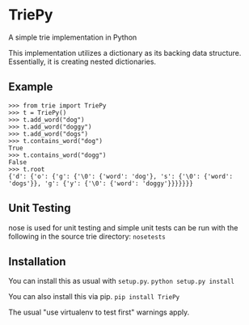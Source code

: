 TriePy
===========

A simple trie implementation in Python

This implementation utilizes a dictionary as its backing
data structure. Essentially, it is creating nested dictionaries.


Example
----------
    >>> from trie import TriePy
    >>> t = TriePy()
    >>> t.add_word("dog")
    >>> t.add_word("doggy")
    >>> t.add_word("dogs")
    >>> t.contains_word("dog")
    True
    >>> t.contains_word("dogg")
    False
    >>> t.root
    {'d': {'o': {'g': {'\0': {'word': 'dog'}, 's': {'\0': {'word': 'dogs'}}, 'g': {'y': {'\0': {'word': 'doggy'}}}}}}}


Unit Testing
----------
nose is used for unit testing and simple unit tests
can be run with the following in the source trie directory:
    `nosetests`


Installation
----------
You can install this as usual with `setup.py`. 
    `python setup.py install`

You can also install this via pip.
    `pip install TriePy`

The usual "use virtualenv to test first" warnings apply.
